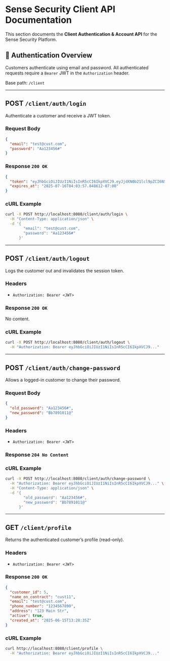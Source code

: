 
# Sense Security Client API Documentation

This section documents the **Client Authentication & Account API** for the Sense Security Platform.

## 🔐 Authentication Overview

Customers authenticate using email and password. All authenticated requests require a `Bearer` JWT in the `Authorization` header.

Base path: `/client`

---

## POST `/client/auth/login`

Authenticate a customer and receive a JWT token.

### Request Body
```json
{
  "email": "test@cust.com",
  "password": "Aa123456#"
}
```

### Response `200 OK`
```json
{
  "token": "eyJhbGciOiJIUzI1NiIsInR5cCI6IkpXVCJ9.eyJjdXN0b21lcl9pZCI6NSwiZW1haWwiOiJ0ZXN0QGN1c3QuY29tIiwibmFtZSI6ImN1c3QxMSIsInNlc3Npb25faWQiOiJ0M2JVR0ZYRUlYdWFDZmxwYXV2bUstZ3BMUkNUR1c1UTA5VklGdmV3eEcwPSIsImNvbnRyYWN0X2lkcyI6bnVsbCwiZXhwIjoxNzUyNjYzODM3LCJpYXQiOjE3NTI1Nzc0MzcsImp0aSI6InQzYlVHRlhFSVh1YUNmbHBhdXZtSy1ncExSQ1RHVzVRMDlWSUZ2ZXd4RzA9In0.K2uLP0WyES0X3Qcf8R6kNuFVVw1e_grYprvMB2nDL-4",
  "expires_at": "2025-07-16T04:03:57.848612-07:00"
}
```

### cURL Example
```bash
curl -X POST http://localhost:8080/client/auth/login \
  -H "Content-Type: application/json" \
  -d '{
        "email": "test@cust.com",
        "password": "Aa123456#"
      }'
```

---

## POST `/client/auth/logout`

Logs the customer out and invalidates the session token.

### Headers
- `Authorization: Bearer <JWT>`

### Response `200 OK`
No content.

### cURL Example
```bash
curl -X POST http://localhost:8080/client/auth/logout \
  -H "Authorization: Bearer eyJhbGciOiJIUzI1NiIsInR5cCI6IkpXVCJ9..."
```

---

## POST `/client/auth/change-password`

Allows a logged-in customer to change their password.

### Request Body
```json
{
  "old_password": "Aa123456#",
  "new_password": "Bb7891011@"
}
```

### Headers
- `Authorization: Bearer <JWT>`

### Response `204 No Content`

### cURL Example
```bash
curl -X POST http://localhost:8080/client/auth/change-password \
  -H "Authorization: Bearer eyJhbGciOiJIUzI1NiIsInR5cCI6IkpXVCJ9..." \
  -H "Content-Type: application/json" \
  -d '{
        "old_password": "Aa123456#",
        "new_password": "Bb7891011@"
      }'
```

---

## GET `/client/profile`

Returns the authenticated customer’s profile (read-only).

### Headers
- `Authorization: Bearer <JWT>`

### Response `200 OK`
```json
{
  "customer_id": 5,
  "name_on_contract": "cust11",
  "email": "test@cust.com",
  "phone_number": "1234567890",
  "address": "123 Main Str",
  "active": true,
  "created_at": "2025-06-15T13:28:35Z"
}
```

### cURL Example
```bash
curl http://localhost:8080/client/profile \
  -H "Authorization: Bearer eyJhbGciOiJIUzI1NiIsInR5cCI6IkpXVCJ9..."
```

